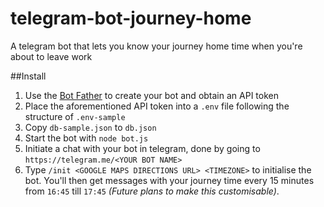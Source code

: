 # telegram-bot-journey-home
A telegram bot that lets you know your journey home time when you're about to leave work

##Install
1. Use the [Bot Father](https://core.telegram.org/bots#6-botfather) to create your bot and obtain an API token
2. Place the aforementioned API token into a `.env` file following the structure of `.env-sample`
3. Copy `db-sample.json` to `db.json`
4. Start the bot with `node bot.js`
5. Initiate a chat with your bot in telegram, done by going to `https://telegram.me/<YOUR BOT NAME>`
6. Type `/init <GOOGLE MAPS DIRECTIONS URL> <TIMEZONE>` to initialise the bot. You'll then get messages with your journey time every 15 minutes from `16:45` till `17:45` *(Future plans to make this customisable)*.
